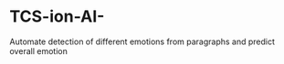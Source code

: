 # TCS-ion-AI-
Automate detection of different emotions from paragraphs and predict overall emotion 
